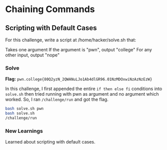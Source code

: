 # Chaining Commands

## Scripting with Default Cases
For this challenge, write a script at /home/hacker/solve.sh that:

Takes one argument
If the argument is "pwn", output "college"
For any other input, output "nope"

### Solve
**Flag:** `pwn.college{80Q2yzN_2QWANuLJo1Ab4dlGR96.01NzMDOxwiNzAzNzEzW}`

In this challenge, I first appended the entire ```if then else fi``` conditions into ```solve.sh``` then tried running with pwn as argument and no argument which worked. So, I ran ```/challenge/run``` and got the flag.

```bash
bash solve.sh pwn
bash solve.sh
/challenge/run
```

### New Learnings
Learned about scripting with default cases.